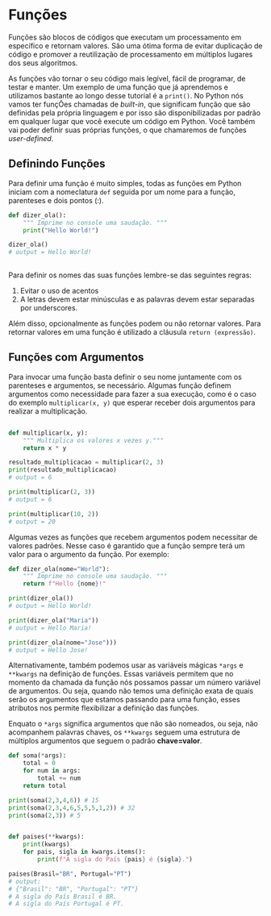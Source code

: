 # Funções

Funções são blocos de códigos que executam um processamento em específico e retornam valores. São uma ótima forma de evitar duplicação de código e promover a reutilização de processamento em múltiplos lugares dos seus algoritmos.

As funções vão tornar o seu código mais legível, fácil de programar, de testar e manter. Um exemplo de uma função que já aprendemos e utilizamos bastante ao longo desse tutorial é a `print()`. No Python nós vamos ter funçÕes chamadas de *built-in*, que significam função que são definidas pela própria linguagem e por isso são disponibilizadas por padrão em qualquer lugar que você execute um código em Python. Você também vai poder definir suas próprias funções, o que chamaremos de funções *user-defined*.

## Definindo Funções

Para definir uma função é muito simples, todas as funções em Python iniciam com a nomeclatura `def` seguida por um nome para a função, parenteses e dois pontos (:).

```python
def dizer_ola():
    """ Imprime no console uma saudação. """
    print("Hello World!")

dizer_ola()
# output = Hello World!
    
```

Para definir os nomes das suas funções lembre-se das seguintes regras:

1. Evitar o uso de acentos
2. A letras devem estar minúsculas e as palavras devem estar separadas por underscores.

Além disso, opcionalmente as funções podem ou não retornar valores. Para retornar valores em uma função é utilizado a cláusula `return (expressão)`.

## Funções com Argumentos

Para invocar uma função basta definir o seu nome juntamente com os parenteses e argumentos, se necessário. Algumas função definem argumentos como necessidade para fazer a sua execução, como é o caso do exemplo `multiplicar(x, y)` que esperar receber dois argumentos para realizar a multiplicação.

```python

def multiplicar(x, y):
    """ Multiplica os valores x vezes y."""
    return x * y

resultado_multiplicacao = multiplicar(2, 3)
print(resultado_multiplicacao)
# output = 6

print(multiplicar(2, 3))
# output = 6

print(multiplicar(10, 2))
# output = 20

```


Algumas vezes as funções que recebem argumentos podem necessitar de valores padrões. Nesse caso é garantido que a função sempre terá um valor para o argumento da função. Por exemplo:

```python
def dizer_ola(nome="World"):
    """ Imprime no console uma saudação. """
    return f"Hello {nome}!"

print(dizer_ola())
# output = Hello World!

print(dizer_ola("Maria"))
# output = Hello Maria!

print(dizer_ola(nome="Jose")))
# output = Hello Jose!
```

Alternativamente, também podemos usar as variáveis mágicas `*args` e `**kwargs` na definição de funções. Essas variáveis permitem que no momento da chamada da função nós possamos passar um número variável de argumentos. Ou seja, quando não temos uma definição exata de quais serão os argumentos que estamos passando para uma função, esses atributos nos permite flexibilizar a definição das funções.

Enquato o `*args` significa argumentos que não são nomeados, ou seja, não acompanhem palavras chaves, os `**kwargs` seguem uma estrutura de múltiplos argumentos que seguem o padrão **chave=valor**.

```python
def soma(*args):
    total = 0
    for num in args:
        total += num 
    return total

print(soma(2,3,4,6)) # 15
print(soma(2,3,4,6,5,5,5,1,2)) # 32
print(soma(2,3)) # 5
```

```python

def paises(**kwargs):
    print(kwargs)
    for pais, sigla in kwargs.items():
        print(f"A sigla do País {pais} é {sigla}.")

paises(Brasil="BR", Portugal="PT")
# output:
# {"Brasil": "BR", "Portugal": "PT"}
# A sigla do País Brasil é BR. 
# A sigla do País Portugal é PT.
```